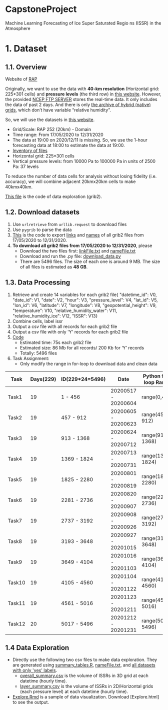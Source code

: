 # CapstoneProject
Machine Learning Forecasting of Ice Super Saturated Regio ns (ISSR) in the Atmosphere

# 1. Dataset
## 1.1. Overview
Website of [RAP](https://rapidrefresh.noaa.gov/)

Originally, we want to use the data with **40-km resolution** (Horizontal grid: 225*301 cells) and **pressure levels** (the third row) in [this website](https://www.nco.ncep.noaa.gov/pmb/products/rap/). However, the provided [NCEP FTP SERVER](ftp://ftp.ncep.noaa.gov/pub/data/nccf/com/rap/prod) stores the real-time data. It only includes the data of past 2 days. And there is only [the archive of hybrid (native) grids](http://soostrc.comet.ucar.edu/data/grib/rap/), which don’t have variable “relative humidity”.  

So, we will use the datasets in [this website](https://www.ncdc.noaa.gov/data-access/model-data/model-datasets/rapid-refresh-rap). 
- Grid/Scale: RAP	252 (20km) - Domain
- Time range: From 17/05/2020 to 12/31/2020
- The data at 19:00 on 2020/12/11 is missing. So, we use the 1-hour forecasting data at 18:00 to estimate the data at 19:00.
- [Inventory of files](https://www.nco.ncep.noaa.gov/pmb/products/rap/rap.t00z.awp252pgrbf00.grib2.shtml)
- Horizontal grid: 225*301 cells
- Vertical pressure levels: from 10000 Pa to 100000 Pa in units of 2500 Pa: 37 levels

To reduce the number of data cells for analysis without losing fidelity (i.e. accuracy), we will combine adjacent 20kmx20km cells to make 40kmx40km. 

[This file](explore_data.py) is the code of data exploration (grib2).

## 1.2. Download datasets

1. Use `urlretrieve` from `urllib.request` to download files
2. Use `pygrib` to parse the data
3. [This](collect_links_names.py) is the code to export [links](linkFile.txt) and [names](nameFile.txt) of all grib2 files from 17/05/2020 to 12/31/2020.
4. **To download all grib2 files from 17/05/2020 to 12/31/2020**, please
    - Download the two files first: [linkFile.txt](linkFile.txt) and [nameFile.txt](nameFile.txt)
    - Download and run the .py file: [download_data.py](download_data.py)
    - There are 5496 files. The size of each one is around 9 MB. The size of all files is estimated as **48 GB**.

## 1.3. Data Processing


1. Retrieve and create 14 variables for each grib2 file{
            "datetime_id": V0,
            "date_id": V1, 
            "date": V2, 
            "hour": V3, 
            "pressure_level": V4, 
            "lat_id": V5, 
            "lon_id": V6, 
            "latitude": V7, 
            "longitude": V8, 
            "geopotential_height": V9, 
            "temperature": V10, 
            "relative_humidity_water": V11, 
            "relative_humidity_ice": V12,
            "ISSR": V13}
2. Combine cells, label issr
3. Output a csv file with all records for each grib2 file
4. Output a csv file with only 'Y' records for each grib2 file
5. [Code](data_processing.py)
    - Estimated time: 75s each grib2 file
    - Estimated size: 86 Mb for all records/ 200 Kb for ‘Y’ records
    - Totally: 5496 files
6. Task Assignment:
    - Only modify the range in for-loop to download data and clean data

|Task|Days(229)|ID(229*24=5496)|Date|Python for-loop Range|Assignee|
|----|---------|---------------|----|------------|--------|
|Task1|19|1 - 456|20200517 - 20200604 |range(0,456)|Wei Wang|
|Task2|19|457 - 912|20200605 - 20200623|range(456, 912)|Wei Wang|
|Task3|19|913 - 1368|20200624 - 20200712|range(912, 1368)|Baizhong|
|Task4|19|1369 - 1824|20200713 - 20200731|range(1368, 1824)|Baizhong|
|Task5|19|1825 - 2280|20200801 - 20200819|range(1824, 2280)|Wenpeng|
|Task6|19|2281 - 2736|20200820 - 20200907|range(2280, 2736)|Wenpeng|
|Task7|19|2737 - 3192|20200908 - 20200926|range(2736, 3192)|Lee|
|Task8|19|3193 - 3648|20200927 - 20201015|range(3192, 3648)|Lee|
|Task9|19|3649 - 4104|20201016 - 20201103|range(3648, 4104)|Iwan|
|Task10|19|4105 - 4560|20201104 - 20201122|range(4104, 4560)|Iwan|
|Task11|19|4561 - 5016|20201123 - 20201211|range(4560, 5016)|Long|
|Task12|20|5017 - 5496|20201212 - 20201231|range(5016, 5496)|Long|


## 1.4 Data Exploration

- Directly use the following two csv files to make data exploration. They are generated using [summary_tables.R](summary_tables.R), [nameFile.txt](nameFile.txt), and [all datasets with only 'yes' labels](https://exchangelabsgmu-my.sharepoint.com/personal/lzhang30_masonlive_gmu_edu/_layouts/15/onedrive.aspx?id=%2Fsites%2FDAEN%2D690%2DDragon%2FShared%20Documents&listurl=https%3A%2F%2Fexchangelabsgmu%2Esharepoint%2Ecom%2Fsites%2FDAEN%2D690%2DDragon%2FShared%20Documents).
    - [overall_summary.csv](overall_summary.csv) is the volume of ISSRs in 3D grid at each datetime (hourly time).
    - [layer_summary.csv](layer_summary.csv) is the volume of ISSRs in 2D/Horizontal grids (each pressure level) at each datetime (hourly time).
- [Explore.Rmd](Explore.Rmd) is a sample of data visualization. Download [Explore.html] to see the output.




